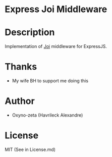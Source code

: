 Express Joi Middleware
======================


# Description
Implementation of [Joi](https://github.com/hapijs/joi) middleware for ExpressJS.

# Thanks
* My wife BH to support me doing this

# Author
* Oxyno-zeta (Havrileck Alexandre)

# License
MIT (See in License.md)
